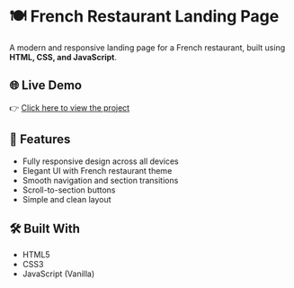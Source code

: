 # 🍽️ French Restaurant Landing Page

A modern and responsive landing page for a French restaurant, built using **HTML, CSS, and JavaScript**.

## 🌐 Live Demo

👉 [Click here to view the project](https://loquacious-yeot-1fee70.netlify.app/)

## 📌 Features

- Fully responsive design across all devices
- Elegant UI with French restaurant theme
- Smooth navigation and section transitions
- Scroll-to-section buttons
- Simple and clean layout

## 🛠️ Built With

- HTML5
- CSS3
- JavaScript (Vanilla)

